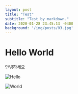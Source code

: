 ```yaml
---
layout: post
title: "Test"
subtitle: "Test by markdown."
date: 2020-01-28 23:45:13 -0400
background: '/img/posts/03.jpg'
---
```




# Hello World


안녕하세요

![Hello](/img/image.png)

![World](/img/image-1.png)
